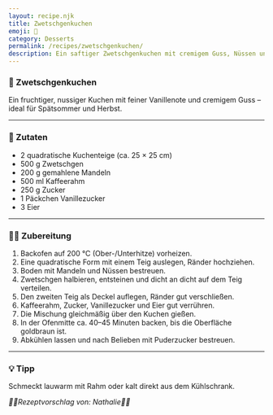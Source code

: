 ```yaml
---
layout: recipe.njk
title: Zwetschgenkuchen
emoji: 🍰
category: Desserts
permalink: /recipes/zwetschgenkuchen/
description: Ein saftiger Zwetschgenkuchen mit cremigem Guss, Nüssen und Vanille
---
```


### 🍰 Zwetschgenkuchen

Ein fruchtiger, nussiger Kuchen mit feiner Vanillenote und cremigem Guss – ideal für Spätsommer und Herbst.

---

### 🛒 Zutaten

- 2 quadratische Kuchenteige (ca. 25 × 25 cm)
- 500 g Zwetschgen
- 200 g gemahlene Mandeln
- 500 ml Kaffeerahm
- 250 g Zucker
- 1 Päckchen Vanillezucker
- 3 Eier

---

### 👩‍🍳 Zubereitung

1. Backofen auf 200 °C (Ober-/Unterhitze) vorheizen.
2. Eine quadratische Form mit einem Teig auslegen, Ränder hochziehen.
3. Boden mit Mandeln und Nüssen bestreuen.
4. Zwetschgen halbieren, entsteinen und dicht an dicht auf dem Teig verteilen.
5. Den zweiten Teig als Deckel auflegen, Ränder gut verschließen.
6. Kaffeerahm, Zucker, Vanillezucker und Eier gut verrühren.
7. Die Mischung gleichmäßig über den Kuchen gießen.
8. In der Ofenmitte ca. 40–45 Minuten backen, bis die Oberfläche goldbraun ist.
9. Abkühlen lassen und nach Belieben mit Puderzucker bestreuen.

---

### 💡 Tipp

Schmeckt lauwarm mit Rahm oder kalt direkt aus dem Kühlschrank.



_👩‍🍳Rezeptvorschlag von: Nathalie👩‍🍳_